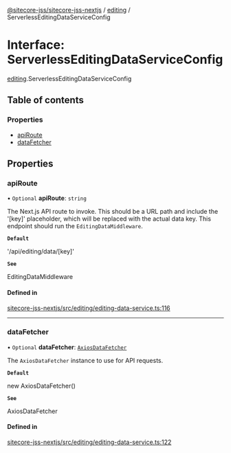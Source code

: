 [@sitecore-jss/sitecore-jss-nextjs](../README.md) / [editing](../modules/editing.md) / ServerlessEditingDataServiceConfig

# Interface: ServerlessEditingDataServiceConfig

[editing](../modules/editing.md).ServerlessEditingDataServiceConfig

## Table of contents

### Properties

- [apiRoute](editing.ServerlessEditingDataServiceConfig.md#apiroute)
- [dataFetcher](editing.ServerlessEditingDataServiceConfig.md#datafetcher)

## Properties

### apiRoute

• `Optional` **apiRoute**: `string`

The Next.js API route to invoke.
This should be a URL path and include the '[key]' placeholder, which will be replaced with the actual data key.
This endpoint should run the `EditingDataMiddleware`.

**`Default`**

'/api/editing/data/[key]'

**`See`**

EditingDataMiddleware

#### Defined in

[sitecore-jss-nextjs/src/editing/editing-data-service.ts:116](https://github.com/Sitecore/jss/blob/8d9ffcc96/packages/sitecore-jss-nextjs/src/editing/editing-data-service.ts#L116)

___

### dataFetcher

• `Optional` **dataFetcher**: [`AxiosDataFetcher`](../classes/index.AxiosDataFetcher.md)

The `AxiosDataFetcher` instance to use for API requests.

**`Default`**

new AxiosDataFetcher()

**`See`**

AxiosDataFetcher

#### Defined in

[sitecore-jss-nextjs/src/editing/editing-data-service.ts:122](https://github.com/Sitecore/jss/blob/8d9ffcc96/packages/sitecore-jss-nextjs/src/editing/editing-data-service.ts#L122)
